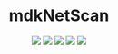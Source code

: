 <h1 align="center"> mdkNetScan </h1>
<p align="center">
  <a href="https://www.python.org/ftp/python/3.12.1/python-3.12.1-amd64.exe"><img src="https://img.shields.io/badge/python-3.12-blue"></a>
  <a href="https://www.linkedin.com/in/mohamed-doukkani/"><img src="https://img.shields.io/badge/made%20by-mdk19-blue"></a>
  <a href="https://github.com/doukkani17moha/mdkNetScan/issues"><img src="https://img.shields.io/github/issues/doukkani17moha/mdkNetScan"></a>
  <a href="https://github.com/doukkani17moha/mdkNetScan/releases/latest"><img src="https://img.shields.io/github/release-date/doukkani17moha/mdkNetScan"></a>
  <a href="https://github.com/doukkani17moha/mdkNetScan/stargazers"><img src="https://img.shields.io/github/stars/doukkani17moha/mdkNetScan"></a>
</p>
